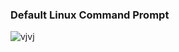 ### Default Linux Command Prompt
![vjvj](https://user-images.githubusercontent.com/102460607/177022870-77d4e9af-a480-4513-a65e-3f06a84376fe.png)
